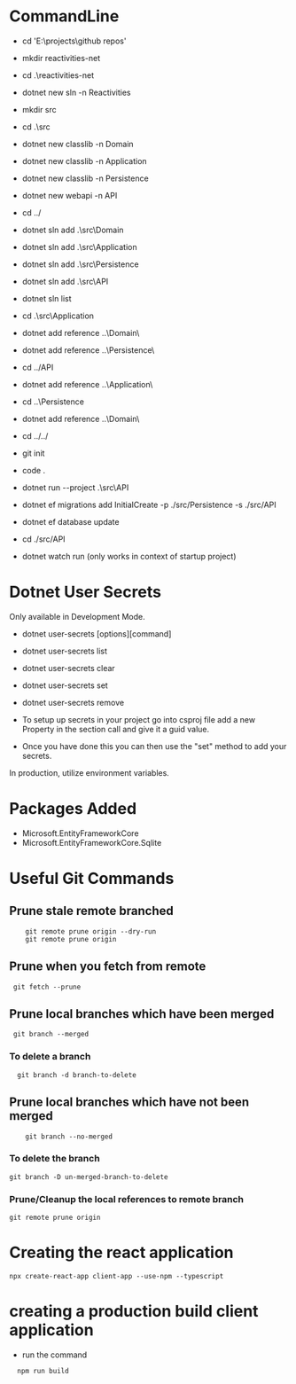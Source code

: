 # CommandLine

- cd 'E:\projects\github repos'

- mkdir reactivities-net

- cd .\reactivities-net
- dotnet new sln -n Reactivities

- mkdir src

- cd .\src
- dotnet new classlib -n Domain
- dotnet new classlib -n Application
- dotnet new classlib -n Persistence
- dotnet new webapi -n API
- cd ../
- dotnet sln add .\src\Domain
- dotnet sln add .\src\Application
- dotnet sln add .\src\Persistence
- dotnet sln add .\src\API
- dotnet sln list
- cd .\src\Application
- dotnet add reference ..\Domain\
- dotnet add reference ..\Persistence\
- cd ../API
- dotnet add reference ..\Application\
- cd ..\Persistence
- dotnet add reference ..\Domain\
- cd ../../
- git init
- code .
- dotnet run --project .\src\API
- dotnet ef migrations add InitialCreate -p ./src/Persistence -s ./src/API
- dotnet ef database update
- cd ./src/API
- dotnet watch run (only works in context of startup project)

# Dotnet User Secrets

Only available in Development Mode.

- dotnet user-secrets [options][command]
- dotnet user-secrets list
- dotnet user-secrets clear
- dotnet user-secrets set
- dotnet user-secrets remove

- To setup up secrets in your project go into csproj file add a new Property in the
  <PropertyGroup> section call <UserSecretsId> and give it a guid value.

- Once you have done this you can then use the "set" method to add your secrets.

In production, utilize environment variables.

# Packages Added

- Microsoft.EntityFrameworkCore
- Microsoft.EntityFrameworkCore.Sqlite

# Useful Git Commands

## Prune stale remote branched

```
    git remote prune origin --dry-run
    git remote prune origin
```

## Prune when you fetch from remote

```
 git fetch --prune
```

## Prune local branches which have been merged

```
 git branch --merged
```

### To delete a branch

```
  git branch -d branch-to-delete
```

## Prune local branches which have not been merged

```
    git branch --no-merged
```

### To delete the branch

```
git branch -D un-merged-branch-to-delete
```

### Prune/Cleanup the local references to remote branch

```
git remote prune origin
```

# Creating the react application

```
npx create-react-app client-app --use-npm --typescript
```

# creating a production build client application

* run the command 
```
  npm run build
```